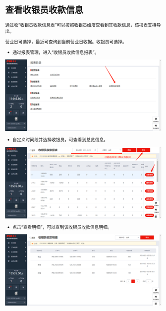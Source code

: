 # 查看收银员收款信息

通过收“收银员收款信息表”可以按照收银员维度查看到其收款信息，该报表支持导出。

营业日可选择，最近可查询到当前营业日收据。收银员可选择。

* 通过报表管理，进入“收银员收款信息报表”。

![](../../../.gitbook/assets/image%20%28263%29.png)

* 自定义时间段并选择收银员，可查看到总览信息。

![](../../../.gitbook/assets/image%20%28301%29.png)

* 点击“查看明细”，可以查到该收银员收款信息明细。

![](../../../.gitbook/assets/image%20%28213%29.png)

